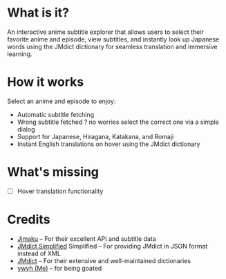 # What is it?
An interactive anime subtitle explorer that allows users to select their favorite anime and episode, view subtitles, and instantly look up Japanese words using the JMdict dictionary for seamless translation and immersive learning.

# How it works

Select an anime and episode to enjoy:
- Automatic subtitle fetching
- Wrong subtitle fetched ? no worries select the correct one via a simple dialog 
- Support for Japanese, Hiragana, Katakana, and Romaji
- Instant English translations on hover using the JMdict dictionary

# What's missing
- [ ] Hover translation functionality

# Credits
- [Jimaku](https://jimaku.cc/) – For their excellent API and subtitle data
- [JMdict Simplified](https://github.com/scriptin/jmdict-simplified) Simplified – For providing JMdict in JSON format instead of XML
- [JMdict](https://www.edrdg.org/wiki/index.php/Main_Page) – For their extensive and well-maintained dictionaries
- [ywyh (Me)](https://github.com/ywyher) – for being goated
